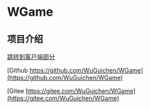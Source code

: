 # WGame

## 项目介绍

[跳转到客户端部分](Assets/README.md)

[Github https://github.com/WuGuichen/WGame](https://github.com/WuGuichen/WGame)

[Gitee https://gitee.com/WuGuichen/WGame](https://gitee.com/WuGuichen/WGame)